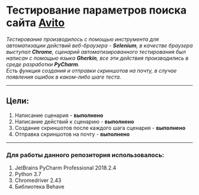 # Тестирование параметров поиска сайта [Avito](https://www.avito.ru)
*Тестирование производилось с помощью инструмента для автоматизации действий веб-браузера - **Selenium**, в качестве браузера выступал **Chrome**, сценарий автоматизированного тестирования был написан с помощью языка **Gherkin**, все эти действия производились в среде разработки **PyCharm**.*                                                                                                                    
*Есть функция создания и отправки скриншотов на почту, в случае появления ошибок в каком-либо шаге теста.*
____________________________________________
## Цели:
1. Написание сценария - **выполнено**
2. Написание действий к сценарию - **выполнено**
3. Создание скриншотов после каждого шага сценария - **выполнено**
4. Отправка скриншотов на почту - **выполнено**
____________________________________________
### Для работы данного репозитория использовалось:
1. JetBrains PyCharm Professional 2018.2.4
2. Python 3.7
3. Chromedriver 2.43
4. Библиотека Behave


